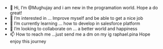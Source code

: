 - 👋 Hi, I’m @Mughujay and i am new in the programation world. Hope a do great!
- 👀 I’m interested in ... Improve myself and be able to get a nice job
- 🌱 I’m currently learning ... how to develop in salesforce platform
- 💞️ I’m looking to collaborate on ... a better world and happiness
- 📫 How to reach me ...just send me a dm on my ig raphael.pina
Hope enjoy this journey
<!---
Mughujay/Mughujay is a ✨ special ✨ repository because its `README.md` (this file) appears on your GitHub profile.
You can click the Preview link to take a look at your changes.
--->
